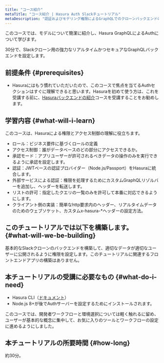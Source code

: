 ```yaml
---
title: "コース紹介"
metaTitle: "コース紹介 | Hasura Auth Slackチュートリアル"
metaDescription: "認証およびモデリング権限によるGraphQLでのクローンバックエンドの設定を紹介する充実した簡潔なチュートリアルです"
---
```


このコースでは、モデルについて簡潔に紹介し、Hasura GraphQLによるAuthについて学びます。

30分で、Slackクローン用の強力なリアルタイムかつセキュアなGraphQLバックエンドを設定します。

## 前提条件 {#prerequisites}

- Hasuraにはもう慣れていただいたので、このコースで焦点を当てるAuthセクションはすぐに理解できると思います。Hasuraを初めて使う方は、これを受講する前に、[Hasuraバックエンドの紹介](https://hasura.io/learn/graphql/hasura/introduction/)コースを受講することをお勧めします。

## 学習内容 {#what-will-i-learn}

このコースは、Hasuraによる権限とアクセス制御の理解に役立ちます。

- ロール：ビジネス要件に基づくロールの定義
- アクセス制御：誰がデータベースのどの部分にアクセスできるか。
- 承認モード：アプリユーザーが許可されるべきデータの操作のみを実行できるように承認を設定します。
- 認証：JWTベースの認証プロバイダー（Node.js/Passport）をHasuraに統合します。
- 外部サービスによる認証：権限を処理するためにカスタムGraphQLリゾルバーを追加し、ヘッダーを転送します。
- リストの許可：指定したクエリの一覧のみを許可して本番に対応できるようにします。
- クライアント側の実装：簡単なhttp要求内のヘッダー、リアルタイムデータのためのウェブソケット、カスタムx-hasura-*ヘッダーの設定方法。

## このチュートリアルでは以下を構築します。 {#what-will-we-be-building}

基本的なSlackクローンのバックエンドを構築して、適切なデータが適切なユーザーに公開されるように権限を設定します。このチュートリアルに関連するフロントエンドアプリの構築はありません。

## 本チュートリアルの受講に必要なもの {#what-do-i-need}

- Hasura CLI（[ドキュメント](https://hasura.io/docs/latest/graphql/core/hasura-cli/install-hasura-cli/)）
- Node.js 8+が後でAuthサーバーを設定するためにインストールされます。

このコースでは、開発者ワークフローと環境選択については軽く触れるに留め、ユーザーが基本的な概念に集中して、お気に入りのツールとワークフローの設定に進めるようにしました。

## 本チュートリアルの所要時間 {#how-long}

約30分。
